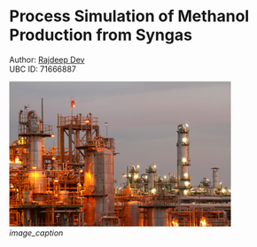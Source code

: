# Process Simulation of Methanol Production from Syngas
<p>
  Author: <a href="https://rajdeepdev10.github.io" target="_blank">Rajdeep Dev</a> <br>
  UBC ID: 71666887
</p>

<img src="./assets/images/cover-image.jpg" alt="chemical plant" width="400"><br>
*image_caption*

